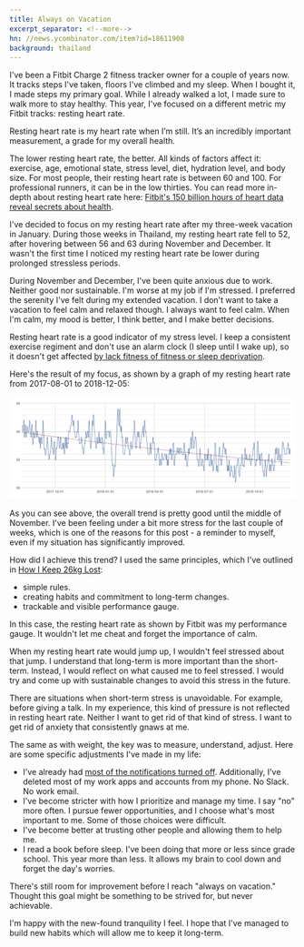 ```yaml
---
title: Always on Vacation
excerpt_separator: <!--more-->
hn: //news.ycombinator.com/item?id=18611908
background: thailand
---
```


I've been a Fitbit Charge 2 fitness tracker owner for a couple of years now. It tracks steps I've taken, floors I've climbed and my sleep. When I bought it, I made steps my primary goal. While I already walked a lot, I made sure to walk more to stay healthy. This year, I've focused on a different metric my Fitbit tracks: resting heart rate.

Resting heart rate is my heart rate when I’m still. It’s an incredibly important measurement, a grade for my overall health.

<!--more-->

The lower resting heart rate, the better. All kinds of factors affect it: exercise, age, emotional state, stress level, diet, hydration level, and body size. For most people, their resting heart rate is between 60 and 100. For professional runners, it can be in the low thirties. You can read more in-depth about resting heart rate here: [Fitbit's 150 billion hours of heart data reveal secrets about health](https://finance.yahoo.com/news/exclusive-fitbits-150-billion-hours-heart-data-reveals-secrets-human-health-133124215.html).

I've decided to focus on my resting heart rate after my three-week vacation in January. During those weeks in Thailand, my resting heart rate fell to 52, after hovering between 56 and 63 during November and December. It wasn't the first time I noticed my resting heart rate be lower during prolonged stressless periods.

During November and December, I've been quite anxious due to work. Neither good nor sustainable. I'm worse at my job if I'm stressed. I preferred the serenity I've felt during my extended vacation. I don't want to take a vacation to feel calm and relaxed though. I always want to feel calm. When I'm calm, my mood is better, I think better, and I make better decisions.

Resting heart rate is a good indicator of my stress level. I keep a consistent exercise regiment and don't use an alarm clock (I sleep until I wake up), so it doesn't get affected [by lack fitness of fitness or sleep deprivation](https://blog.fitbit.com/resting-heart-rate/).

Here's the result of my focus, as shown by a graph of my resting heart rate from 2017-08-01 to 2018-12-05:

<div>
  <a href="/assets/images/resting heart rate.png">
    <img src="/assets/images/resting heart rate.png" alt="Resting Heart Rate: 2017-08-01 - 2018-11-03">
  </a>
</div>

As you can see above, the overall trend is pretty good until the middle of November. I've been feeling under a bit more stress for the last couple of weeks, which is one of the reasons for this post - a reminder to myself, even if my situation has significantly improved.

How did I achieve this trend? I used the same principles, which I've outlined in [How I Keep 26kg Lost](/how-i-keep-26kg-lost):

* simple rules.
* creating habits and commitment to long-term changes.
* trackable and visible performance gauge.

In this case, the resting heart rate as shown by Fitbit was my performance gauge. It wouldn't let me cheat and forget the importance of calm.

When my resting heart rate would jump up, I wouldn't feel stressed about that jump. I understand that long-term is more important than the short-term. Instead, I would reflect on what caused me to feel stressed. I would try and come up with sustainable changes to avoid this stress in the future.

There are situations when short-term stress is unavoidable. For example, before giving a talk. In my experience, this kind of pressure is not reflected in resting heart rate. Neither I want to get rid of that kind of stress. I want to get rid of anxiety that consistently gnaws at me.

The same as with weight, the key was to measure, understand, adjust. Here are some specific adjustments I've made in my life:

* I've already had [most of the notifications turned off](/silence). Additionally, I've deleted most of my work apps and accounts from my phone. No Slack. No work email.
* I've become stricter with how I prioritize and manage my time. I say "no" more often. I pursue fewer opportunities, and I choose what's most important to me. Some of those choices were difficult.
* I've become better at trusting other people and allowing them to help me.
* I read a book before sleep. I've been doing that more or less since grade school. This year more than less. It allows my brain to cool down and forget the day's worries.

There's still room for improvement before I reach "always on vacation." Thought this goal might be something to be strived for, but never achievable.

I'm happy with the new-found tranquility I feel. I hope that I've managed to build new habits which will allow me to keep it long-term.
